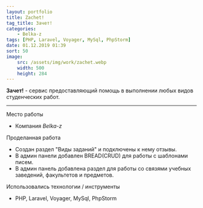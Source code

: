 ```yaml
---
layout: portfolio
title: Zachet!
tag_title: Зачет!
categories:
    - Belka-z
tags: [PHP, Laravel, Voyager, MySql, PhpStorm]
date: 01.12.2019 01:39
sort: 50
image: 
    src: /assets/img/work/zachet.webp 
    width: 500
    height: 284
---
```


**Зачет!** - сервис предоставляющий помощь в выполнении любых видов студенческих работ.

---

Место работы

* Компания _Belka-z_

Проделанная работа

* Создан раздел "Виды заданий" и подключены к нему отзывы.
* В админ панели добавлен BREAD(CRUD) для работы с шаблонами писем.
* В админ панель добавлена раздел для работы со связями учебных заведений, факультетов и предметов.

Использовались технологии / инструменты

* PHP, Laravel, Voyager, MySql, PhpStorm
